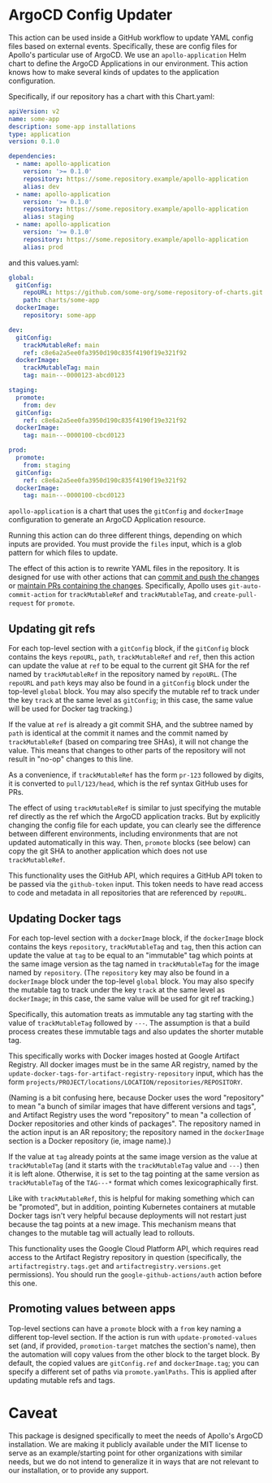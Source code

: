 # ArgoCD Config Updater

This action can be used inside a GitHub workflow to update YAML config files
based on external events. Specifically, these are config files for Apollo's
particular use of ArgoCD. We use an `apollo-application` Helm chart to define
the ArgoCD Applications in our environment. This action knows how to make
several kinds of updates to the application configuration.

Specifically, if our repository has a chart with this Chart.yaml:

```yaml
apiVersion: v2
name: some-app
description: some-app installations
type: application
version: 0.1.0

dependencies:
  - name: apollo-application
    version: '>= 0.1.0'
    repository: https://some.repository.example/apollo-application
    alias: dev
  - name: apollo-application
    version: '>= 0.1.0'
    repository: https://some.repository.example/apollo-application
    alias: staging
  - name: apollo-application
    version: '>= 0.1.0'
    repository: https://some.repository.example/apollo-application
    alias: prod
```

and this values.yaml:

```yaml
global:
  gitConfig:
    repoURL: https://github.com/some-org/some-repository-of-charts.git
    path: charts/some-app
  dockerImage:
    repository: some-app

dev:
  gitConfig:
    trackMutableRef: main
    ref: c8e6a2a5ee0fa3950d190c835f4190f19e321f92
  dockerImage:
    trackMutableTag: main
    tag: main---0000123-abcd0123

staging:
  promote:
    from: dev
  gitConfig:
    ref: c8e6a2a5ee0fa3950d190c835f4190f19e321f92
  dockerImage:
    tag: main---0000100-cbcd0123

prod:
  promote:
    from: staging
  gitConfig:
    ref: c8e6a2a5ee0fa3950d190c835f4190f19e321f92
  dockerImage:
    tag: main---0000100-cbcd0123
```

`apollo-application` is a chart that uses the `gitConfig` and `dockerImage`
configuration to generate an ArgoCD Application resource.

Running this action can do three different things, depending on which inputs are
provided. You must provide the `files` input, which is a glob pattern for which
files to update.

The effect of this action is to rewrite YAML files in the repository.
It is designed for use with other actions that can
[commit and push the changes](https://github.com/stefanzweifel/git-auto-commit-action)
or [maintain PRs containing the changes](https://github.com/peter-evans/create-pull-request/).
Specifically, Apollo uses `git-auto-commit-action` for `trackMutableRef` and
`trackMutableTag`, and `create-pull-request` for `promote`.

## Updating git refs

For each top-level section with a `gitConfig` block, if the `gitConfig` block
contains the keys `repoURL`, `path`, `trackMutableRef` and `ref`, then this
action can update the value at `ref` to be equal to the current git SHA for the
ref named by `trackMutableRef` in the repository named by `repoURL`. (The
`repoURL` and `path` keys may also be found in a `gitConfig` block under the
top-level `global` block. You may also specify the mutable ref to track under
the key `track` at the same level as `gitConfig`; in this case, the same value
will be used for Docker tag tracking.)

If the value at `ref` is already a git commit SHA, and the subtree named by
`path` is identical at the commit it names and the commit named by
`trackMutableRef` (based on comparing tree SHAs), it will not change the value.
This means that changes to other parts of the repository will not result in
"no-op" changes to this line.

As a convenience, if `trackMutableRef` has the form `pr-123` followed by digits,
it is converted to `pull/123/head`, which is the ref syntax GitHub uses for PRs.

The effect of using `trackMutableRef` is similar to just specifying the mutable
ref directly as the ref which the ArgoCD application tracks. But by explicitly
changing the config file for each update, you can clearly see the difference
between different environments, including environments that are not updated
automatically in this way. Then, `promote` blocks (see below) can copy the git
SHA to another application which does not use `trackMutableRef`.

This functionality uses the GitHub API, which requires a GitHub API token to be
passed via the `github-token` input. This token needs to have read access to
code and metadata in all repositories that are referenced by `repoURL`.

## Updating Docker tags

For each top-level section with a `dockerImage` block, if the `dockerImage`
block contains the keys `repository`, `trackMutableTag` and `tag`, then this
action can update the value at `tag` to be equal to an "immutable" tag which
points at the same image version as the tag named in `trackMutableTag` for the
image named by `repository`. (The `repository` key may also be found in a
`dockerImage` block under the top-level `global` block. You may also specify the
mutable tag to track under the key `track` at the same level as `dockerImage`;
in this case, the same value will be used for git ref tracking.)

Specifically, this automation treats as immutable any tag starting with the
value of `trackMutableTag` followed by `---`. The assumption is that a build
process creates these immutable tags and also updates the shorter mutable tag.

This specifically works with Docker images hosted at Google Artifact Registry.
All docker images must be in the same AR registry, named by the
`update-docker-tags-for-artifact-registry-repository` input, which has the form
`projects/PROJECT/locations/LOCATION/repositories/REPOSITORY`.

(Naming is a bit confusing here, because Docker uses the word "repository" to
mean "a bunch of similar images that have different versions and tags", and
Artifact Registry uses the word "repository" to mean "a collection of Docker
repositories and other kinds of packages". The repository named in the action
input is an AR repository; the repository named in the `dockerImage` section is
a Docker repository (ie, image name).)

If the value at `tag` already points at the same image version as the value at
`trackMutableTag` (and it starts with the `trackMutableTag` value and `---`)
then it is left alone. Otherwise, it is set to the tag pointing at the same
version as `trackMutableTag` of the `TAG---*` format which comes
lexicographically first.

Like with `trackMutableRef`, this is helpful for making something which can be
"promoted", but in addition, pointing Kubernetes containers at mutable Docker
tags isn't very helpful because deployments will not restart just because the
tag points at a new image. This mechanism means that changes to the mutable tag
will actually lead to rollouts.

This functionality uses the Google Cloud Platform API, which requires read
access to the Artifact Registry repository in question (specifically, the
`artifactregistry.tags.get` and `artifactregistry.versions.get` permissions).
You should run the `google-github-actions/auth` action before this one.

## Promoting values between apps

Top-level sections can have a `promote` block with a `from` key naming a
different top-level section. If the action is run with `update-promoted-values`
set (and, if provided, `promotion-target` matches the section's name),
then the automation will copy values from the other block to the target block.
By default, the copied values are `gitConfig.ref` and `dockerImage.tag`; you can
specify a different set of paths via `promote.yamlPaths`. This is applied after
updating mutable refs and tags.

# Caveat

This package is designed specifically to meet the needs of Apollo's ArgoCD
installation. We are making it publicly available under the MIT license to serve
as an example/starting point for other organizations with similar needs, but we
do not intend to generalize it in ways that are not relevant to our
installation, or to provide any support.
